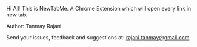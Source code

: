 Hi All!
This is NewTabMe. A Chrome Extension which will open every link in new tab.

Author: Tanmay Rajani

Send your issues, feedback and suggestions at: rajani.tanmay@gmail.com
